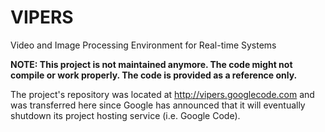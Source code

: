 # VIPERS
Video and Image Processing Environment for Real-time Systems

**NOTE: This project is not maintained anymore. The code might not compile or work properly. The code is provided as a reference only.**

The project's repository was located at http://vipers.googlecode.com and was transferred here since Google has announced that it will eventually shutdown its project hosting service (i.e. Google Code).
